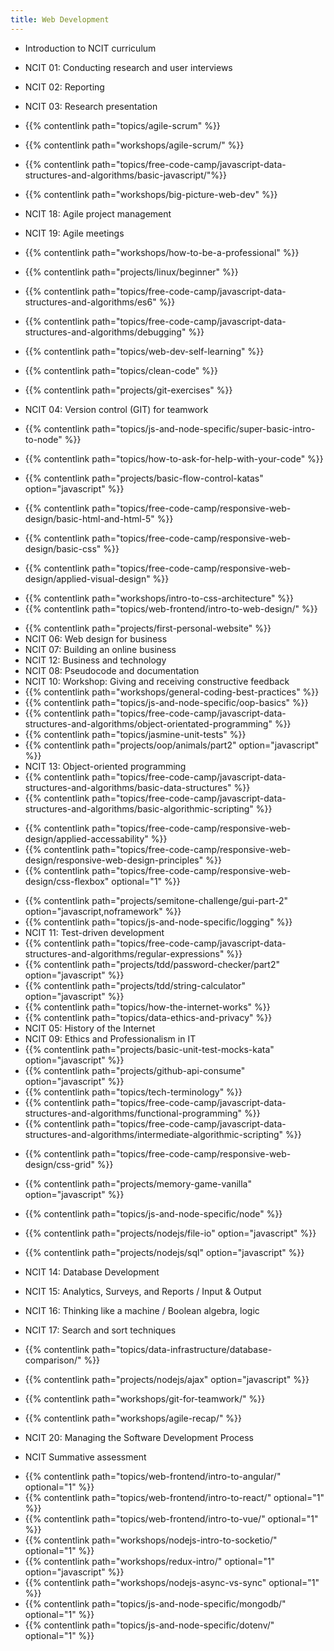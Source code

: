 ```yaml
---
title: Web Development
---
```


- Introduction to NCIT curriculum

- NCIT 01: Conducting research and user interviews
- NCIT 02: Reporting
- NCIT 03: Research presentation
- {{% contentlink path="topics/agile-scrum" %}}
- {{% contentlink path="workshops/agile-scrum/" %}}
- {{% contentlink path="topics/free-code-camp/javascript-data-structures-and-algorithms/basic-javascript/"%}}
- {{% contentlink path="workshops/big-picture-web-dev" %}}
- NCIT 18: Agile project management
- NCIT 19: Agile meetings
- {{% contentlink path="workshops/how-to-be-a-professional" %}}
- {{% contentlink path="projects/linux/beginner" %}}
- {{% contentlink path="topics/free-code-camp/javascript-data-structures-and-algorithms/es6" %}}
- {{% contentlink path="topics/free-code-camp/javascript-data-structures-and-algorithms/debugging" %}}
- {{% contentlink path="topics/web-dev-self-learning" %}}
- {{% contentlink path="topics/clean-code" %}}
- {{% contentlink path="projects/git-exercises" %}}
- NCIT 04: Version control (GIT) for teamwork
- {{% contentlink path="topics/js-and-node-specific/super-basic-intro-to-node" %}}
- {{% contentlink path="topics/how-to-ask-for-help-with-your-code" %}}

- {{% contentlink path="projects/basic-flow-control-katas" option="javascript" %}}

- {{% contentlink path="topics/free-code-camp/responsive-web-design/basic-html-and-html-5" %}}
- {{% contentlink path="topics/free-code-camp/responsive-web-design/basic-css" %}}
- {{% contentlink path="topics/free-code-camp/responsive-web-design/applied-visual-design" %}}

* {{% contentlink path="workshops/intro-to-css-architecture" %}}
* {{% contentlink path="topics/web-frontend/intro-to-web-design/" %}}

- {{% contentlink path="projects/first-personal-website" %}}
- NCIT 06: Web design for business
- NCIT 07: Building an online business
- NCIT 12: Business and technology
- NCIT 08: Pseudocode and documentation
- NCIT 10: Workshop: Giving and receiving constructive feedback
- {{% contentlink path="workshops/general-coding-best-practices" %}}
- {{% contentlink path="topics/js-and-node-specific/oop-basics" %}}
- {{% contentlink path="topics/free-code-camp/javascript-data-structures-and-algorithms/object-orientated-programming" %}}
- {{% contentlink path="topics/jasmine-unit-tests" %}}
- {{% contentlink path="projects/oop/animals/part2"  option="javascript" %}}
- NCIT 13: Object-oriented programming
- {{% contentlink path="topics/free-code-camp/javascript-data-structures-and-algorithms/basic-data-structures" %}}
- {{% contentlink path="topics/free-code-camp/javascript-data-structures-and-algorithms/basic-algorithmic-scripting" %}}

* {{% contentlink path="topics/free-code-camp/responsive-web-design/applied-accessability" %}}
* {{% contentlink path="topics/free-code-camp/responsive-web-design/responsive-web-design-principles" %}}
* {{% contentlink path="topics/free-code-camp/responsive-web-design/css-flexbox" optional="1" %}}

- {{% contentlink path="projects/semitone-challenge/gui-part-2"  option="javascript,noframework" %}}
- {{% contentlink path="topics/js-and-node-specific/logging" %}}
- NCIT 11: Test-driven development
- {{% contentlink path="topics/free-code-camp/javascript-data-structures-and-algorithms/regular-expressions" %}}
- {{% contentlink path="projects/tdd/password-checker/part2" option="javascript" %}}
- {{% contentlink path="projects/tdd/string-calculator" option="javascript" %}}
- {{% contentlink path="topics/how-the-internet-works" %}}
- {{% contentlink path="topics/data-ethics-and-privacy" %}}
- NCIT 05: History of the Internet
- NCIT 09: Ethics and Professionalism in IT
- {{% contentlink path="projects/basic-unit-test-mocks-kata" option="javascript" %}}
- {{% contentlink path="projects/github-api-consume" option="javascript" %}}
- {{% contentlink path="topics/tech-terminology" %}}
- {{% contentlink path="topics/free-code-camp/javascript-data-structures-and-algorithms/functional-programming" %}}
- {{% contentlink path="topics/free-code-camp/javascript-data-structures-and-algorithms/intermediate-algorithmic-scripting" %}}

* {{% contentlink path="topics/free-code-camp/responsive-web-design/css-grid" %}}

- {{% contentlink path="projects/memory-game-vanilla" option="javascript" %}}
- {{% contentlink path="topics/js-and-node-specific/node" %}}
- {{% contentlink path="projects/nodejs/file-io" option="javascript" %}}
- {{% contentlink path="projects/nodejs/sql" option="javascript" %}}

- NCIT 14: Database Development
- NCIT 15: Analytics, Surveys, and Reports / Input & Output
- NCIT 16: Thinking like a machine / Boolean algebra, logic
- NCIT 17: Search and sort techniques

* {{% contentlink path="topics/data-infrastructure/database-comparison/" %}}

- {{% contentlink path="projects/nodejs/ajax" option="javascript" %}}

- {{% contentlink path="workshops/git-for-teamwork/" %}}
- {{% contentlink path="workshops/agile-recap/" %}}

- NCIT 20: Managing the Software Development Process
- NCIT Summative assessment

* {{% contentlink path="topics/web-frontend/intro-to-angular/" optional="1" %}}
* {{% contentlink path="topics/web-frontend/intro-to-react/" optional="1" %}}
* {{% contentlink path="topics/web-frontend/intro-to-vue/" optional="1" %}}
* {{% contentlink path="workshops/nodejs-intro-to-socketio/" optional="1" %}}
* {{% contentlink path="workshops/redux-intro/" optional="1" option="javascript" %}}
* {{% contentlink path="workshops/nodejs-async-vs-sync" optional="1" %}}
* {{% contentlink path="topics/js-and-node-specific/mongodb/" optional="1"  %}}
* {{% contentlink path="topics/js-and-node-specific/dotenv/" optional="1"  %}}
